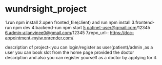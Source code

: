 # wundrsight_project
1.run npm install
2.open fronted_file(client) and run npm install
3.frontend-run npm dev
4.backend-run npm start
 5.patinet-user@gmail.com/12345
6.admin-alianvinee0@gmail.com/12345
 7.repo_url-: https://doc-appointment-myiw.onrender.com/

description of project-:you can login/register as user(patient)/admin ,as a user you can book slot from the home page provided the doctor         
                        description and also you can register yourself as a doctor by applying for it.


